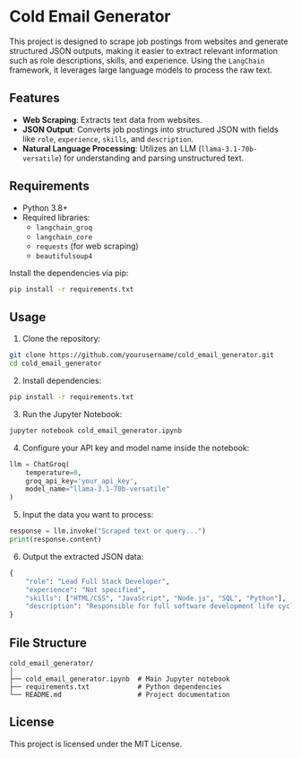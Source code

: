 
# Cold Email Generator

This project is designed to scrape job postings from websites and generate structured JSON outputs, making it easier to extract relevant information such as role descriptions, skills, and experience. Using the `LangChain` framework, it leverages large language models to process the raw text.

## Features

- **Web Scraping**: Extracts text data from websites.
- **JSON Output**: Converts job postings into structured JSON with fields like `role`, `experience`, `skills`, and `description`.
- **Natural Language Processing**: Utilizes an LLM (`llama-3.1-70b-versatile`) for understanding and parsing unstructured text.

## Requirements

- Python 3.8+
- Required libraries:
  - `langchain_groq`
  - `langchain_core`
  - `requests` (for web scraping)
  - `beautifulsoup4`

Install the dependencies via pip:

```bash
pip install -r requirements.txt
```

## Usage

1. Clone the repository:

```bash
git clone https://github.com/yourusername/cold_email_generator.git
cd cold_email_generator
```

2. Install dependencies:

```bash
pip install -r requirements.txt
```

3. Run the Jupyter Notebook:

```bash
jupyter notebook cold_email_generator.ipynb
```

4. Configure your API key and model name inside the notebook:

```python
llm = ChatGroq(
    temperature=0,
    groq_api_key='your_api_key',
    model_name="llama-3.1-70b-versatile"
)
```

5. Input the data you want to process:

```python
response = llm.invoke("Scraped text or query...")
print(response.content)
```

6. Output the extracted JSON data:

```python
{
    "role": "Lead Full Stack Developer",
    "experience": "Not specified",
    "skills": ["HTML/CSS", "JavaScript", "Node.js", "SQL", "Python"],
    "description": "Responsible for full software development life cycle."
}
```

## File Structure

```
cold_email_generator/
│
├── cold_email_generator.ipynb  # Main Jupyter notebook
├── requirements.txt            # Python dependencies
└── README.md                   # Project documentation
```

## License

This project is licensed under the MIT License.
